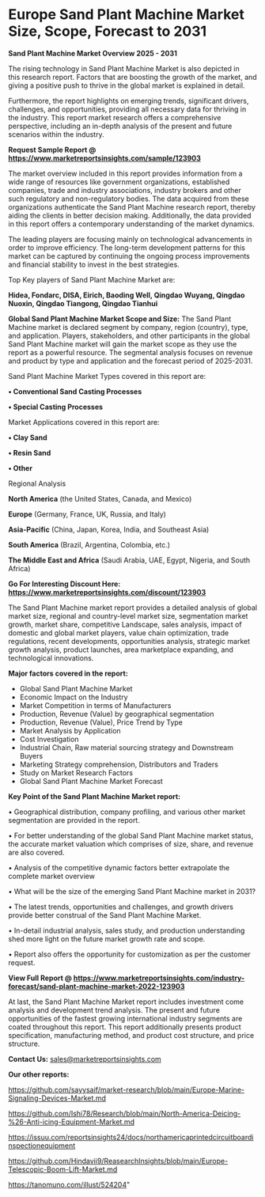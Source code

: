 # Europe Sand Plant Machine Market Size, Scope, Forecast to 2031

<Strong> Sand Plant Machine Market Overview 2025 - 2031</strong>

The rising technology in Sand Plant Machine Market is also depicted in this research report. Factors that are boosting the growth of the market, and giving a positive push to thrive in the global market is explained in detail.

Furthermore, the report highlights on emerging trends, significant drivers, challenges, and opportunities, providing all necessary data for thriving in the industry. This report market research offers a comprehensive perspective, including an in-depth analysis of the present and future scenarios within the industry.

<strong>Request Sample Report @ <a href=https://www.marketreportsinsights.com/sample/123903>https://www.marketreportsinsights.com/sample/123903</a></strong>

The market overview included in this report provides information from a wide range of resources like government organizations, established companies, trade and industry associations, industry brokers and other such regulatory and non-regulatory bodies. The data acquired from these organizations authenticate the Sand Plant Machine research report, thereby aiding the clients in better decision making. Additionally, the data provided in this report offers a contemporary understanding of the market dynamics.

The leading players are focusing mainly on technological advancements in order to improve efficiency. The long-term development patterns for this market can be captured by continuing the ongoing process improvements and financial stability to invest in the best strategies.

Top Key players of Sand Plant Machine Market are:

<strong>Hidea, Fondarc, DISA, Eirich, Baoding Well, Qingdao Wuyang, Qingdao Nuoxin, Qingdao Tiangong, Qingdao Tianhui</strong>

<strong><b>Global Sand Plant Machine Market Scope and Size:</b></strong>
The Sand Plant Machine market is declared segment by company, region (country), type, and application. Players, stakeholders, and other participants in the global Sand Plant Machine market will gain the market scope as they use the report as a powerful resource. The segmental analysis focuses on revenue and product by type and application and the forecast period of 2025-2031.

Sand Plant Machine Market Types covered in this report are:

<strong>• Conventional Sand Casting Processes

• Special Casting Processes</strong>

Market Applications covered in this report are:

<strong>• Clay Sand

• Resin Sand

• Other</strong> 

Regional Analysis

<strong>North America</strong> (the United States, Canada, and Mexico)

<strong>Europe</strong> (Germany, France, UK, Russia, and Italy)

<strong>Asia-Pacific</strong> (China, Japan, Korea, India, and Southeast Asia)

<strong>South America</strong> (Brazil, Argentina, Colombia, etc.)

<strong>The Middle East and Africa</strong> (Saudi Arabia, UAE, Egypt, Nigeria, and South Africa)

<strong>Go For Interesting Discount Here: <a href=https://www.marketreportsinsights.com/discount/123903>https://www.marketreportsinsights.com/discount/123903</a></strong>

The Sand Plant Machine market report provides a detailed analysis of global market size, regional and country-level market size, segmentation market growth, market share, competitive Landscape, sales analysis, impact of domestic and global market players, value chain optimization, trade regulations, recent developments, opportunities analysis, strategic market growth analysis, product launches, area marketplace expanding, and technological innovations.

<strong><b>Major factors covered in the report:</b></strong>
<ul>
  <li>Global Sand Plant Machine Market </li>
  <li>Economic Impact on the Industry</li>
  <li>Market Competition in terms of Manufacturers</li>
  <li>Production, Revenue (Value) by geographical segmentation</li>
  <li>Production, Revenue (Value), Price Trend by Type</li>
  <li>Market Analysis by Application</li>
  <li>Cost Investigation</li>
  <li>Industrial Chain, Raw material sourcing strategy and Downstream Buyers</li>
  <li>Marketing Strategy comprehension, Distributors and Traders</li>
  <li>Study on Market Research Factors</li>
  <li>Global Sand Plant Machine Market Forecast</li>
</ul>

<strong><b>Key Point of the Sand Plant Machine Market report:</b></strong>

• Geographical distribution, company profiling, and various other market segmentation are provided in the report.

• For better understanding of the global Sand Plant Machine market status, the accurate market valuation which comprises of size, share, and revenue are also covered.

• Analysis of the competitive dynamic factors better extrapolate the complete market overview

• What will be the size of the emerging Sand Plant Machine market in 2031?

• The latest trends, opportunities and challenges, and growth drivers provide better construal of the Sand Plant Machine Market.

• In-detail industrial analysis, sales study, and production understanding shed more light on the future market growth rate and scope.

• Report also offers the opportunity for customization as per the customer request.

<strong><b>View Full Report @ <a href=https://www.marketreportsinsights.com/industry-forecast/sand-plant-machine-market-2022-123903>https://www.marketreportsinsights.com/industry-forecast/sand-plant-machine-market-2022-123903</a></b></strong>


At last, the Sand Plant Machine Market report includes investment come analysis and development trend analysis. The present and future opportunities of the fastest growing international industry segments are coated throughout this report. This report additionally presents product specification, manufacturing method, and product cost structure, and price structure.

<strong>Contact Us:</strong>
sales@marketreportsinsights.com

<strong>Our other reports:</strong>

<a href=https://github.com/sayysaif/market-research/blob/main/Europe-Marine-Signaling-Devices-Market.md>https://github.com/sayysaif/market-research/blob/main/Europe-Marine-Signaling-Devices-Market.md</a>

<a href=https://github.com/Ishi78/Research/blob/main/North-America-Deicing-%26-Anti-icing-Equipment-Market.md>https://github.com/Ishi78/Research/blob/main/North-America-Deicing-%26-Anti-icing-Equipment-Market.md</a>

<a href=https://issuu.com/reportsinsights24/docs/northamericaprintedcircuitboardinspectionequipment>https://issuu.com/reportsinsights24/docs/northamericaprintedcircuitboardinspectionequipment</a>

<a href=https://github.com/Hindavii9/ReasearchInsights/blob/main/Europe-Telescopic-Boom-Lift-Market.md>https://github.com/Hindavii9/ReasearchInsights/blob/main/Europe-Telescopic-Boom-Lift-Market.md</a>

<a href=https://tanomuno.com/illust/524204>https://tanomuno.com/illust/524204</a>"
